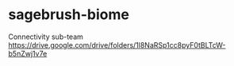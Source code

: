 # sagebrush-biome

Connectivity sub-team https://drive.google.com/drive/folders/1l8NaRSp1cc8pyF0tBLTcW-b5nZwj1v7e
